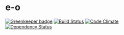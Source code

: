 e-o
===

[![Greenkeeper badge](https://badges.greenkeeper.io/eiriksm/e-o.svg)](https://greenkeeper.io/)
[![Build Status](https://travis-ci.org/eiriksm/e-o.svg?branch=master)](https://travis-ci.org/eiriksm/e-o)
[![Code Climate](http://img.shields.io/codeclimate/github/eiriksm/e-o.svg)](https://codeclimate.com/github/eiriksm/e-o)
[![Dependency Status](https://david-dm.org/eiriksm/e-o.svg?theme=shields.io)](https://david-dm.org/eiriksm/e-o)
